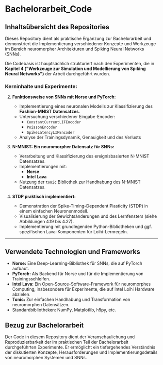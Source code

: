 # Bachelorarbeit_Code

## Inhaltsübersicht des Repositories

Dieses Repository dient als praktische Ergänzung zur Bachelorarbeit und demonstriert die Implementierung verschiedener Konzepte und Werkzeuge im Bereich neuromorpher Architekturen und Spiking Neural Networks (SNNs).

Die Codebasis ist hauptsächlich strukturiert nach den Experimenten, die in **Kapitel 4 ("Werkzeuge zur Simulation und Modellierung von Spiking Neural Networks")** der Arbeit durchgeführt wurden.

### Kerninhalte und Experimente:

2.  **Funktionsweise von SNNs mit Norse und PyTorch:**
    *   Implementierung eines neuronalen Modells zur Klassifizierung des **Fashion-MNIST Datensatzes**.
    *   Untersuchung verschiedener Eingabe-Encoder:
        *   `ConstantCurrentLIFEncoder`
        *   `PoissonEncoder`
        *   `SpikeLatencyLIFEncoder`
    *   Analyse der Trainingsdynamik, Genauigkeit und des Verlusts 

3.  **N-MNIST: Ein neuromorpher Datensatz für SNNs:**
    *   Verarbeitung und Klassifizierung des ereignisbasierten N-MNIST Datensatzes.
    *   Implementierungen mit:
        *   **Norse** 
        *   **Intel Lava** 
    *   Nutzung der `tonic` Bibliothek zur Handhabung des N-MNIST Datensatzes.


4.  **STDP praktisch implementiert:**
    *   Demonstration der Spike-Timing-Dependent Plasticity (STDP) in einem einfachen Neuronenmodell.
    *   Visualisierung der Gewichtsänderungen und des Lernfensters (siehe Abbildungen 4.19 bis 4.27).
    *   Implementierung mit grundlegenden Python-Bibliotheken und ggf. spezifischen Lava-Komponenten für Loihi-Lernregeln.


---

## Verwendete Technologien und Frameworks

*   **Norse:** Eine Deep-Learning-Bibliothek für SNNs, die auf PyTorch aufbaut.
*   **PyTorch:** Als Backend für Norse und für die Implementierung von Trainingsschleifen.
*   **Intel Lava:** Ein Open-Source-Software-Framework für neuromorphes Computing, insbesondere für Experimente, die auf Intel Loihi Hardware abzielen.
*   **Tonic:** Zur einfachen Handhabung und Transformation von neuromorphen Datensätzen.
*   Standardbibliotheken: NumPy, Matplotlib, h5py, etc.



## Bezug zur Bachelorarbeit

Der Code in diesem Repository dient der Veranschaulichung und Reproduzierbarkeit der im praktischen Teil der Bachelorarbeit durchgeführten Experimente. Er ermöglicht ein tiefergehendes Verständnis der diskutierten Konzepte, Herausforderungen und Implementierungsdetails von neuromorphen Systemen und SNNs.

